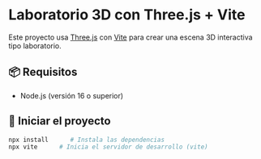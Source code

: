 # Laboratorio 3D con Three.js + Vite

Este proyecto usa [Three.js](https://threejs.org/) con [Vite](https://vitejs.dev/) para crear una escena 3D interactiva tipo laboratorio.

## 📦 Requisitos

- Node.js (versión 16 o superior)

## 🚀 Iniciar el proyecto

```bash
npx install      # Instala las dependencias
npx vite      # Inicia el servidor de desarrollo (vite)